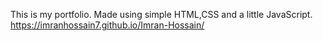 This is my portfolio. Made using simple HTML,CSS and a little JavaScript.
https://imranhossain7.github.io/Imran-Hossain/

